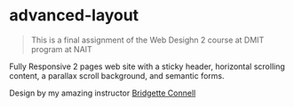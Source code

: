 # advanced-layout

>This is a final assignment of the Web Desighn 2 course at DMIT program at NAIT 

Fully Responsive 2 pages web site with a sticky header, horizontal scrolling content, a parallax
scroll background, and semantic forms. 

Design by my amazing instructor [Bridgette Connell](https://github.com/bconnell3) 

